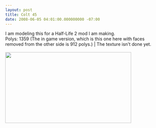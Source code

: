 ```yaml
---
layout: post
title: Colt 45
date: 2008-06-05 04:01:00.000000000 -07:00
---
```

I am modeling this for a Half-Life 2 mod I am making.<br />Polys: 1359 (The in game version, which is this one here with faces removed from the other side is 912 polys.) | The texture isn't done yet.<br /><br /><a onblur="try {parent.deselectBloggerImageGracefully();} catch(e) {}" href="http://2.bp.blogspot.com/_zdYMSK7YuAA/SarboCnxXxI/AAAAAAAAFD4/zaAQZ2NX-uM/s1600-h/colt_45_web_full.jpg"><img style="margin: 0pt 10px 10px 0pt; float: left; cursor: pointer; width: 400px; height: 225px;" src="http://2.bp.blogspot.com/_zdYMSK7YuAA/SarboCnxXxI/AAAAAAAAFD4/zaAQZ2NX-uM/s400/colt_45_web_full.jpg" alt="" id="BLOGGER_PHOTO_ID_5308296591754485522" border="0" /></a>
